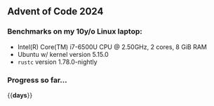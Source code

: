## Advent of Code 2024

### Benchmarks on my 10y/o Linux laptop: 

- Intel(R) Core(TM) i7-6500U CPU @ 2.50GHz, 2 cores, 8 GiB RAM
- Ubuntu w/ kernel version 5.15.0
- `rustc` version 1.78.0-nightly

### Progress so far...

{{__days__}}